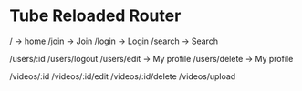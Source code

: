 # Tube Reloaded Router

/ -> home
/join -> Join
/login -> Login
/search -> Search

/users/:id
/users/logout
/users/edit -> My profile
/users/delete -> My profile

/videos/:id
/videos/:id/edit
/videos/:id/delete
/videos/upload
